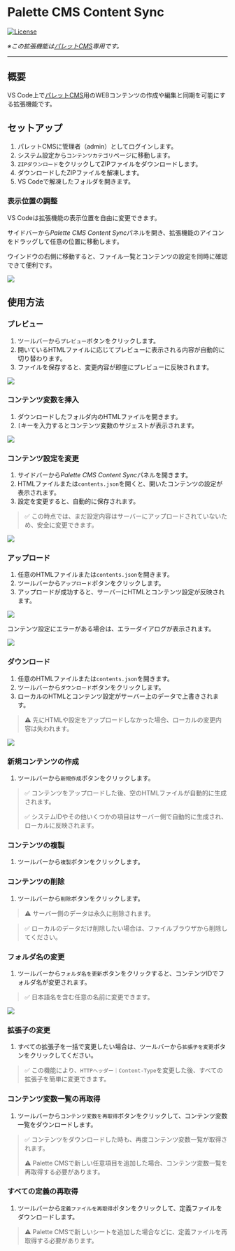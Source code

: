 # Palette CMS Content Sync

[![License](https://img.shields.io/badge/license-MIT-green.svg?style=flat)](https://raw.githubusercontent.com/IBM-Bluemix/vscode-log-output-colorizer/master/LICENSE)

*※この拡張機能は[パレットCMS](https://palettecms.jp/)専用です。*

---

## 概要

VS Code上で[パレットCMS](https://palettecms.jp/)用のWEBコンテンツの作成や編集と同期を可能にする拡張機能です。

## セットアップ

1. パレットCMSに管理者（admin）としてログインします。
1. システム設定から`コンテンツカテゴリ`ページに移動します。
1. `ZIPダウンロード`をクリックしてZIPファイルをダウンロードします。
1. ダウンロードしたZIPファイルを解凍します。
1. VS Codeで解凍したフォルダを開きます。

### 表示位置の調整

VS Codeは拡張機能の表示位置を自由に変更できます。

サイドバーから*Palette CMS Content Sync*パネルを開き、拡張機能のアイコンをドラッグして任意の位置に移動します。

ウインドウの右側に移動すると、ファイル一覧とコンテンツの設定を同時に確認できて便利です。

![](./media/doc/move_extension.gif)

## 使用方法

### プレビュー

1. ツールバーから`プレビュー`ボタンをクリックします。
1. 開いているHTMLファイルに応じてプレビューに表示される内容が自動的に切り替わります。
1. ファイルを保存すると、変更内容が即座にプレビューに反映されます。

![](./media/doc/preview.gif)

### コンテンツ変数を挿入

1. ダウンロードしたフォルダ内のHTMLファイルを開きます。
1. `[`キーを入力するとコンテンツ変数のサジェストが表示されます。

![](./media/doc/content_variables.gif)

### コンテンツ設定を変更

1. サイドバーから*Palette CMS Content Sync*パネルを開きます。
1. HTMLファイルまたは`contents.json`を開くと、開いたコンテンツの設定が表示されます。
1. 設定を変更すると、自動的に保存されます。

> ✅ この時点では、まだ設定内容はサーバーにアップロードされていないため、安全に変更できます。

![](./media/doc/content_settings.png)

### アップロード

1. 任意のHTMLファイルまたは`contents.json`を開きます。
1. ツールバーから`アップロード`ボタンをクリックします。
1. アップロードが成功すると、サーバーにHTMLとコンテンツ設定が反映されます。

![](./media/doc/upload_content.png)

コンテンツ設定にエラーがある場合は、エラーダイアログが表示されます。

![](./media/doc/error.png)

### ダウンロード

1. 任意のHTMLファイルまたは`contents.json`を開きます。
1. ツールバーから`ダウンロード`ボタンをクリックします。
1. ローカルのHTMLとコンテンツ設定がサーバー上のデータで上書きされます。

> ⚠️ 先にHTMLや設定をアップロードしなかった場合、ローカルの変更内容は失われます。

![](./media/doc/download_content.png)

### 新規コンテンツの作成

1. ツールバーから`新規作成`ボタンをクリックします。

> ✅ コンテンツをアップロードした後、空のHTMLファイルが自動的に生成されます。
>
> ✅ システムIDやその他いくつかの項目はサーバー側で自動的に生成され、ローカルに反映されます。

### コンテンツの複製

1. ツールバーから`複製`ボタンをクリックします。

### コンテンツの削除

1. ツールバーから`削除`ボタンをクリックします。

> ⚠️ サーバー側のデータは永久に削除されます。

> ✅ ローカルのデータだけ削除したい場合は、ファイルブラウザから削除してください。

### フォルダ名の変更

1. ツールバーから`フォルダ名を更新`ボタンをクリックすると、コンテンツIDでフォルダ名が変更されます。

> ✅ 日本語名を含む任意の名前に変更できます。

![](./media/doc/rename_folder.png)

### 拡張子の変更

1. すべての拡張子を一括で変更したい場合は、ツールバーから`拡張子を変更`ボタンをクリックしてください。

> ✅ この機能により、`HTTPヘッダー｜Content-Type`を変更した後、すべての拡張子を簡単に変更できます。

### コンテンツ変数一覧の再取得

1. ツールバーから`コンテンツ変数を再取得`ボタンをクリックして、コンテンツ変数一覧をダウンロードします。

> ✅ コンテンツをダウンロードした時も、再度コンテンツ変数一覧が取得されます。
>
> ⚠️ Palette CMSで新しい任意項目を追加した場合、コンテンツ変数一覧を再取得する必要があります。

### すべての定義の再取得

1. ツールバーから`定義ファイルを再取得`ボタンをクリックして、定義ファイルをダウンロードします。

> ⚠️ Palette CMSで新しいシートを追加した場合などに、定義ファイルを再取得する必要があります。